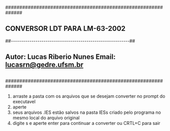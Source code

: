 ##############################################################
##           CONVERSOR LDT PARA LM-63-2002           ##
##----------------------------------------------------------##
## Autor: Lucas Riberio Nunes Email: lucasrn@gedre.ufsm.br  ##
##                                                          ##
##############################################################

1) arraste a pasta com os arquivos que se desejam converter no prompt do executavel
2) aperte <enter>
3) seus arquivos <nome do arquivo>.IES estão salvos na pasta IESs criado pelo programa 
no mesmo local do arquivo original
4) digite s e aperte enter para continuar a converter ou CRTL+C para sair 
